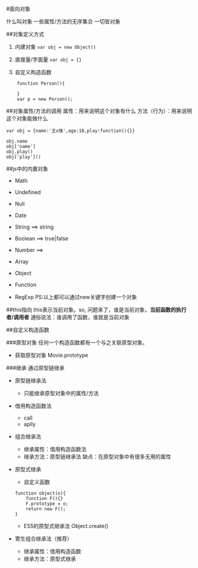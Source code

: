 #面向对象

什么叫对象
一些属性/方法的无序集合
一切皆对象

##对象定义方式
1. 内建对象
`var obj = new Object()`


2. 直接量/字面量
`var obj = {}`


3. 自定义构造函数
```
    function Person(){
    	
    }
    var p = new Person();
```

##对象属性/方法的调用
属性：用来说明这个对象有什么
方法（行为）：用来说明这个对象能做什么
```
var obj = {name:'王x强',age:18,play:function(){}}

obj.name
obj['name']
obj.play()
obj['play']()
```

##js中的内置对象
* Math
* Undefined
* Null

* Date
* String ==> string
* Boolean ==> true|false
* Number ==> 
* Array 
* Object
* Function
* RegExp
PS:以上都可以通过new关键字创建一个对象


##this指向
this表示当前对象。so, 问题来了，谁是当前对象，**当前函数的执行者/调用者**
通俗说法：谁调用了函数，谁就是当前对象



##自定义构造函数

###原型对象
任何一个构造函数都有一个与之关联原型对象。

* 获取原型对象
Movie.prototype


###继承
通过原型链继承

* 原型链继承法
    - 只能继承原型对象中的属性/方法

* 借用构造函数法
    - call
    - aplly

* 组合继承法
    - 继承属性：借用构造函数法
    - 继承方法：原型链继承法
    缺点：在原型对象中有很多无用的属性

* 原型式继承
    - 自定义函数
    ```
    function object(o){
        function F(){}
        F.prototype = o;
        return new F();
    }
    ```
    - ES5的原型式继承法
        Object.create()

* 寄生组合继承法（推荐）
    - 继承属性：借用构造函数
    - 继承方法：原型式继承